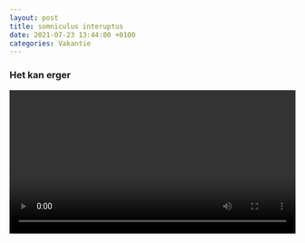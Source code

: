 ```yaml
---
layout: post
title: somniculus interuptus 
date: 2021-07-23 13:44:00 +0100
categories: Vakantie
---
```


### Het kan erger

<video style="width:100%" controls>
 <source src="https://prisse.net/20210723_honden.mp4">videotag not supported
 </video>
